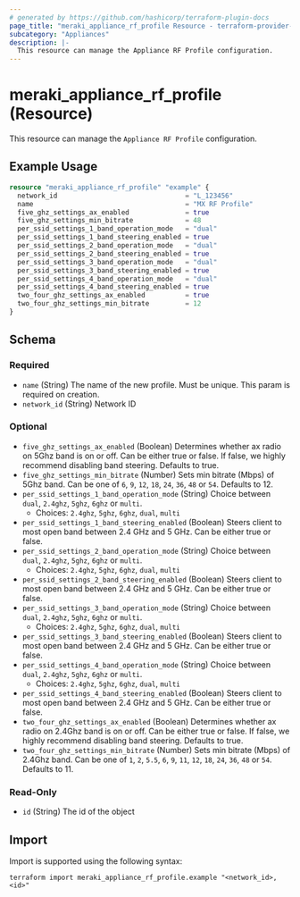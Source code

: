 ```yaml
---
# generated by https://github.com/hashicorp/terraform-plugin-docs
page_title: "meraki_appliance_rf_profile Resource - terraform-provider-meraki"
subcategory: "Appliances"
description: |-
  This resource can manage the Appliance RF Profile configuration.
---
```


# meraki_appliance_rf_profile (Resource)

This resource can manage the `Appliance RF Profile` configuration.

## Example Usage

```terraform
resource "meraki_appliance_rf_profile" "example" {
  network_id                                = "L_123456"
  name                                      = "MX RF Profile"
  five_ghz_settings_ax_enabled              = true
  five_ghz_settings_min_bitrate             = 48
  per_ssid_settings_1_band_operation_mode   = "dual"
  per_ssid_settings_1_band_steering_enabled = true
  per_ssid_settings_2_band_operation_mode   = "dual"
  per_ssid_settings_2_band_steering_enabled = true
  per_ssid_settings_3_band_operation_mode   = "dual"
  per_ssid_settings_3_band_steering_enabled = true
  per_ssid_settings_4_band_operation_mode   = "dual"
  per_ssid_settings_4_band_steering_enabled = true
  two_four_ghz_settings_ax_enabled          = true
  two_four_ghz_settings_min_bitrate         = 12
}
```

<!-- schema generated by tfplugindocs -->
## Schema

### Required

- `name` (String) The name of the new profile. Must be unique. This param is required on creation.
- `network_id` (String) Network ID

### Optional

- `five_ghz_settings_ax_enabled` (Boolean) Determines whether ax radio on 5Ghz band is on or off. Can be either true or false. If false, we highly recommend disabling band steering. Defaults to true.
- `five_ghz_settings_min_bitrate` (Number) Sets min bitrate (Mbps) of 5Ghz band. Can be one of `6`, `9`, `12`, `18`, `24`, `36`, `48` or `54`. Defaults to 12.
- `per_ssid_settings_1_band_operation_mode` (String) Choice between `dual`, `2.4ghz`, `5ghz`, `6ghz` or `multi`.
  - Choices: `2.4ghz`, `5ghz`, `6ghz`, `dual`, `multi`
- `per_ssid_settings_1_band_steering_enabled` (Boolean) Steers client to most open band between 2.4 GHz and 5 GHz. Can be either true or false.
- `per_ssid_settings_2_band_operation_mode` (String) Choice between `dual`, `2.4ghz`, `5ghz`, `6ghz` or `multi`.
  - Choices: `2.4ghz`, `5ghz`, `6ghz`, `dual`, `multi`
- `per_ssid_settings_2_band_steering_enabled` (Boolean) Steers client to most open band between 2.4 GHz and 5 GHz. Can be either true or false.
- `per_ssid_settings_3_band_operation_mode` (String) Choice between `dual`, `2.4ghz`, `5ghz`, `6ghz` or `multi`.
  - Choices: `2.4ghz`, `5ghz`, `6ghz`, `dual`, `multi`
- `per_ssid_settings_3_band_steering_enabled` (Boolean) Steers client to most open band between 2.4 GHz and 5 GHz. Can be either true or false.
- `per_ssid_settings_4_band_operation_mode` (String) Choice between `dual`, `2.4ghz`, `5ghz`, `6ghz` or `multi`.
  - Choices: `2.4ghz`, `5ghz`, `6ghz`, `dual`, `multi`
- `per_ssid_settings_4_band_steering_enabled` (Boolean) Steers client to most open band between 2.4 GHz and 5 GHz. Can be either true or false.
- `two_four_ghz_settings_ax_enabled` (Boolean) Determines whether ax radio on 2.4Ghz band is on or off. Can be either true or false. If false, we highly recommend disabling band steering. Defaults to true.
- `two_four_ghz_settings_min_bitrate` (Number) Sets min bitrate (Mbps) of 2.4Ghz band. Can be one of `1`, `2`, `5.5`, `6`, `9`, `11`, `12`, `18`, `24`, `36`, `48` or `54`. Defaults to 11.

### Read-Only

- `id` (String) The id of the object

## Import

Import is supported using the following syntax:

```shell
terraform import meraki_appliance_rf_profile.example "<network_id>,<id>"
```
